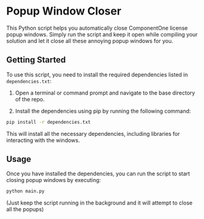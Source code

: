 # Popup Window Closer

This Python script helps you automatically close ComponentOne license popup windows. Simply run the script and keep it open while compiling your solution and let it close all these annoying popup windows for you.

## Getting Started

To use this script, you need to install the required dependencies listed in `dependencies.txt`:

1. Open a terminal or command prompt and navigate to the base directory of the repo.

2. Install the dependencies using pip by running the following command:

```bash
pip install -r dependencies.txt
```

This will install all the necessary dependencies, including libraries for interacting with the windows.

## Usage

Once you have installed the dependencies, you can run the script to start closing popup windows by executing:

```bash
python main.py
```

(Just keep the script running in the background and it will attempt to close all the popups)
